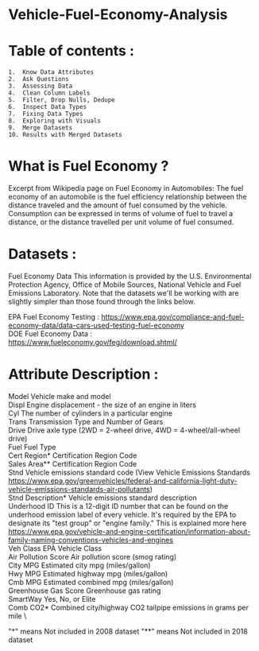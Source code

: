 # Vehicle-Fuel-Economy-Analysis
# Table of contents :
    1.  Know Data Attributes
    2.  Ask Questions
    3.  Assessing Data
    4.  Clean Column Labels
    5.  Filter, Drop Nulls, Dedupe
    6.  Inspect Data Types
    7.  Fixing Data Types
    8.  Exploring with Visuals
    9.  Merge Datasets
    10. Results with Merged Datasets

# What is Fuel Economy ?
Excerpt from Wikipedia page on Fuel Economy in Automobiles: The fuel economy of an automobile is the fuel efficiency relationship between the distance traveled and the amount of fuel consumed by the vehicle. Consumption can be expressed in terms of volume of fuel to travel a distance, or the distance travelled per unit volume of fuel consumed.

# Datasets :
Fuel Economy Data This information is provided by the U.S. Environmental Protection Agency, Office of Mobile Sources, National Vehicle and Fuel Emissions Laboratory. Note that the datasets we'll be working with are slightly simpler than those found through the links below.

EPA Fuel Economy Testing : https://www.epa.gov/compliance-and-fuel-economy-data/data-cars-used-testing-fuel-economy \
DOE Fuel Economy Data : https://www.fueleconomy.gov/feg/download.shtml/ 

# Attribute Description :
    
Model Vehicle make and model \
Displ Engine displacement - the size of an engine in liters \
Cyl The number of cylinders in a particular engine \
Trans Transmission Type and Number of Gears \
Drive Drive axle type (2WD = 2-wheel drive, 4WD = 4-wheel/all-wheel drive) \
Fuel Fuel Type \
Cert Region* Certification Region Code \
Sales Area** Certification Region Code \
Stnd Vehicle emissions standard code (View Vehicle Emissions Standards https://www.epa.gov/greenvehicles/federal-and-california-light-duty-vehicle-emissions-standards-air-pollutants) \
Stnd Description* Vehicle emissions standard description \
Underhood ID This is a 12-digit ID number that can be found on the underhood emission label of every vehicle. It's required by the EPA to designate its "test group" or "engine family." This is explained more here https://www.epa.gov/vehicle-and-engine-certification/information-about-family-naming-conventions-vehicles-and-engines \
Veh Class EPA Vehicle Class \
Air Pollution Score Air pollution score (smog rating) \
City MPG Estimated city mpg (miles/gallon) \
Hwy MPG Estimated highway mpg (miles/gallon) \
Cmb MPG Estimated combined mpg (miles/gallon) \
Greenhouse Gas Score Greenhouse gas rating \
SmartWay Yes, No, or Elite \
Comb CO2* Combined city/highway CO2 tailpipe emissions in grams per mile \

"*" means Not included in 2008 dataset "**" means Not included in 2018 dataset
